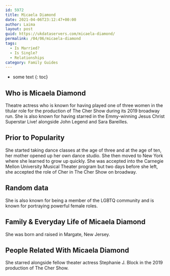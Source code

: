 ```yaml
---
id: 5972
title: Micaela Diamond
date: 2021-04-06T23:12:47+00:00
author: Laima
layout: post
guid: https://ukdataservers.com/micaela-diamond/
permalink: /04/06/micaela-diamond
tags:
  - Is Married?
  - Is Single?
  - Relationships
category: Family Guides
---
```


* some text
{: toc}


## Who is Micaela Diamond
                  
                  
                  
Theatre actress who is known for having played one of three women in the titular role for the production of The Cher Show during its 2019 broadway run. She is also known for having starred in the Emmy-winning Jesus Christ Superstar Live! alongside John Legend and Sara Bareilles. 
                  
              
            
              
            
                
                
                
## Prior to Popularity
                  
                  
                  
She started taking dance classes at the age of three and at the age of ten, her mother opened up her own dance studio. She then moved to New York where she learned to grow up quickly. She was accepted into the Carnegie Mellon University Musical Theater program but two days before she left, she accepted the role of Cher in The Cher Show on broadway. 
                  
              
            
              
            
                
                
                
## Random data
                  
                  
                  
She is also known for being a member of the LGBTQ community and is known for portraying powerful female roles. 
                  
              
            
              
            
                
                
                
## Family & Everyday Life of Micaela Diamond
                  
                  
                  
She was born and raised in Margate, New Jersey. 
                  
              
            
              
            
                
                
                
## People Related With Micaela Diamond
                  
                  
                  
She starred alongside fellow theater actress Stephanie J. Block in the 2019 production of The Cher Show. 
                  
              
            
              
            
                
              
            
              
              
            
            
              
            
          
          
          
